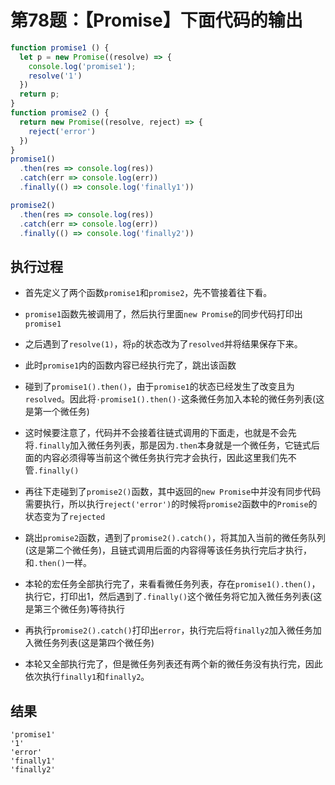 # 第78题：【Promise】下面代码的输出

```js
function promise1 () {
  let p = new Promise((resolve) => {
    console.log('promise1');
    resolve('1')
  })
  return p;
}
function promise2 () {
  return new Promise((resolve, reject) => {
    reject('error')
  })
}
promise1()
  .then(res => console.log(res))
  .catch(err => console.log(err))
  .finally(() => console.log('finally1'))

promise2()
  .then(res => console.log(res))
  .catch(err => console.log(err))
  .finally(() => console.log('finally2'))
```

## 执行过程

* 首先定义了两个函数`promise1`和`promise2`，先不管接着往下看。

* `promise1`函数先被调用了，然后执行里面`new Promise`的同步代码打印出`promise1`

* 之后遇到了`resolve(1)`，将`p`的状态改为了`resolved`并将结果保存下来。

* 此时`promise1`内的函数内容已经执行完了，跳出该函数

* 碰到了`promise1().then()`，由于`promise1`的状态已经发生了改变且为`resolved`。因此将`·promise1().then()·`这条微任务加入本轮的微任务列表(这是第一个微任务)

* 这时候要注意了，代码并不会接着往链式调用的下面走，也就是不会先将`.finally`加入微任务列表，那是因为`.then`本身就是一个微任务，它链式后面的内容必须得等当前这个微任务执行完才会执行，因此这里我们先不管`.finally()`

* 再往下走碰到了`promise2()`函数，其中返回的`new Promise`中并没有同步代码需要执行，所以执行`reject('error')`的时候将`promise2`函数中的`Promise`的状态变为了`rejected`

* 跳出`promise2`函数，遇到了`promise2().catch()`，将其加入当前的微任务队列(这是第二个微任务)，且链式调用后面的内容得等该任务执行完后才执行，和`.then()`一样。

* 本轮的宏任务全部执行完了，来看看微任务列表，存在`promise1().then()`，执行它，打印出1，然后遇到了`.finally()`这个微任务将它加入微任务列表(这是第三个微任务)等待执行

* 再执行`promise2().catch()`打印出`error`，执行完后将`finally2`加入微任务加入微任务列表(这是第四个微任务)

* 本轮又全部执行完了，但是微任务列表还有两个新的微任务没有执行完，因此依次执行`finally1`和`finally2`。

## 结果

```
'promise1'
'1'
'error'
'finally1'
'finally2'
```